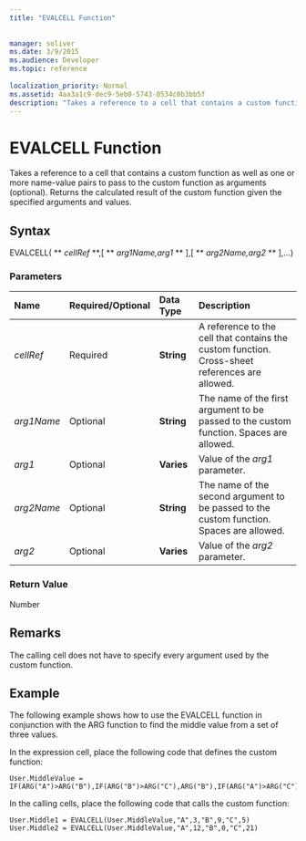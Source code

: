 ```yaml
---
title: "EVALCELL Function"
 
 
manager: soliver
ms.date: 3/9/2015
ms.audience: Developer
ms.topic: reference
 
localization_priority: Normal
ms.assetid: 4aa3a1c9-dec9-5eb0-5743-0534c0b3bb5f
description: "Takes a reference to a cell that contains a custom function as well as one or more name-value pairs to pass to the custom function as arguments (optional). Returns the calculated result of the custom function given the specified arguments and values."
---
```


# EVALCELL Function

Takes a reference to a cell that contains a custom function as well as one or more name-value pairs to pass to the custom function as arguments (optional). Returns the calculated result of the custom function given the specified arguments and values.
  
## Syntax

EVALCELL( ** *cellRef* **,[ ** *arg1Name,arg1* ** ],[ ** *arg2Name,arg2* ** ],…) 
  
### Parameters

|**Name**|**Required/Optional**|**Data Type**|**Description**|
|:-----|:-----|:-----|:-----|
| _cellRef_ <br/> |Required  <br/> |**String** <br/> |A reference to the cell that contains the custom function. Cross-sheet references are allowed.  <br/> |
| _arg1Name_ <br/> |Optional  <br/> |**String** <br/> |The name of the first argument to be passed to the custom function. Spaces are allowed.  <br/> |
| _arg1_ <br/> |Optional  <br/> |**Varies** <br/> |Value of the  _arg1_ parameter.  <br/> |
| _arg2Name_ <br/> |Optional  <br/> |**String** <br/> |The name of the second argument to be passed to the custom function. Spaces are allowed.  <br/> |
| _arg2_ <br/> |Optional  <br/> |**Varies** <br/> |Value of the  _arg2_ parameter.  <br/> |
   
### Return Value

Number
  
## Remarks

The calling cell does not have to specify every argument used by the custom function. 
  
## Example

The following example shows how to use the EVALCELL function in conjunction with the ARG function to find the middle value from a set of three values. 
  
In the expression cell, place the following code that defines the custom function: 
  
```
User.MiddleValue = IF(ARG("A")>ARG("B"),IF(ARG("B")>ARG("C"),ARG("B"),IF(ARG("A")>ARG("C"),ARG("C"),ARG("A"))),IF(ARG("A")>ARG("C"),ARG("A"),IF(ARG("B")>ARG("C"),ARG("C"),ARG("B"))))
```

In the calling cells, place the following code that calls the custom function:
  
```
User.Middle1 = EVALCELL(User.MiddleValue,"A",3,"B",9,"C",5) 
User.Middle2 = EVALCELL(User.MiddleValue,"A",12,"B",0,"C",21) 

```


